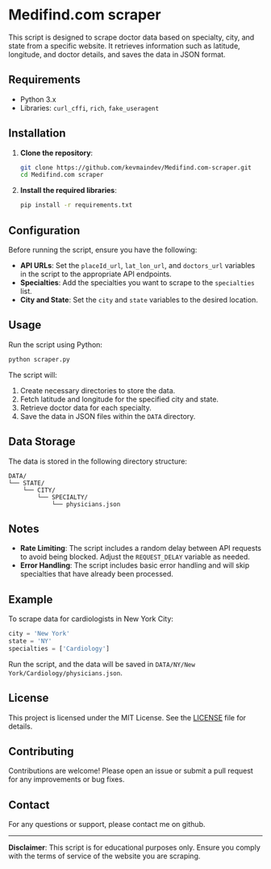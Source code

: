 # Medifind.com scraper

This script is designed to scrape doctor data based on specialty, city, and state from a specific website. It retrieves information such as latitude, longitude, and doctor details, and saves the data in JSON format.

## Requirements

- Python 3.x
- Libraries: `curl_cffi`, `rich`, `fake_useragent`

## Installation
 
1. **Clone the repository**:
   ```bash
   git clone https://github.com/kevmaindev/Medifind.com-scraper.git
   cd Medifind.com scraper
   ```

2. **Install the required libraries**:
   ```bash
   pip install -r requirements.txt
   ```

## Configuration

Before running the script, ensure you have the following:

- **API URLs**: Set the `placeId_url`, `lat_lon_url`, and `doctors_url` variables in the script to the appropriate API endpoints.
- **Specialties**: Add the specialties you want to scrape to the `specialties` list.
- **City and State**: Set the `city` and `state` variables to the desired location.

## Usage

Run the script using Python:

```bash
python scraper.py
```

The script will:

1. Create necessary directories to store the data.
2. Fetch latitude and longitude for the specified city and state.
3. Retrieve doctor data for each specialty.
4. Save the data in JSON files within the `DATA` directory.

## Data Storage

The data is stored in the following directory structure:

```
DATA/
└── STATE/
    └── CITY/
        └── SPECIALTY/
            └── physicians.json
```

## Notes

- **Rate Limiting**: The script includes a random delay between API requests to avoid being blocked. Adjust the `REQUEST_DELAY` variable as needed.
- **Error Handling**: The script includes basic error handling and will skip specialties that have already been processed.

## Example

To scrape data for cardiologists in New York City:

```python
city = 'New York'
state = 'NY'
specialties = ['Cardiology']
```

Run the script, and the data will be saved in `DATA/NY/New York/Cardiology/physicians.json`.

## License

This project is licensed under the MIT License. See the [LICENSE](LICENSE) file for details.

## Contributing

Contributions are welcome! Please open an issue or submit a pull request for any improvements or bug fixes.

## Contact

For any questions or support, please contact me on github.

---

**Disclaimer**: This script is for educational purposes only. Ensure you comply with the terms of service of the website you are scraping.
